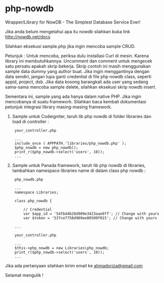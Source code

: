 # php-nowdb
Wrapper/Library for NowDB - The Simplest Database Service Ever!

Jika anda belum mengetahui apa itu nowdb silahkan buka link http://nowdb.net/docs

Silahkan eksekusi sample.php jika ingin mencoba sample CRUD. 

Petunjuk :
Untuk mencoba, periksa dulu installasi Curl di mesin. Karena library ini membutuhkannya.
Uncomment dan comment untuk mengecek satu persatu apakah skrip bekerja. 
Skrip contoh ini masih menggunakan sample data dummy yang author buat. 
Jika ingin menggantinya dengan data sendiri, jangan lupa ganti credential di file php nowdb class, seperti appid, project, dsb. 
Jika data kosong barangkali ada user yang sedang sama-sama mencoba sample delete, silahkan eksekusi skrip nowdb insert.

Sementara ini, sample yang ada hanya dalam native PHP. Jika ingin mencobanya di suatu framework. 
Silahkan baca kembali dokumentasi petunjuk integrasi library masing-masing framework.

1. Sample untuk Codeigniter, taruh lib php nowdb di folder libraries dan load di controller :
		
		your_controller.php
		
		...
		include_once ( APPPATH.'libraries/php_nowdb.php' );
		$php_nowdb = new php_nowdb();
		print_r($php_nowdb->select('users', 10));
		...
		
2. Sample untuk Panada framework, taruh lib php nowdb di libraries, tambahkan namespace libraries name di dalam class php nowdb :
		
		php_nowdb.php
		
		...
		namespace Libraries;
		
		class php_nowdb {
	
			// Credential
			var $app_id = '54fbd4b28d909e3423aae9ff'; // Change with yours
			var $token = '537ce7758d909ee80509f015'; // Change with yours
			
		...
		
		your_controller.php
		
		...
		$this->php_nowdb = new Libraries\php_nowdb;
		print_r($php_nowdb->select('users', 10));
		...

Jika ada pertanyaan silahkan kirim email ke ahmadoriza@gmail.com 

Selamat mengulik !
